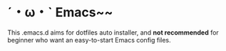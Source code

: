 # ˊ・ω・ˋ Emacs~~

This .emacs.d aims for dotfiles auto installer, and **not recommended** for beginner who want an easy-to-start Emacs config files.
